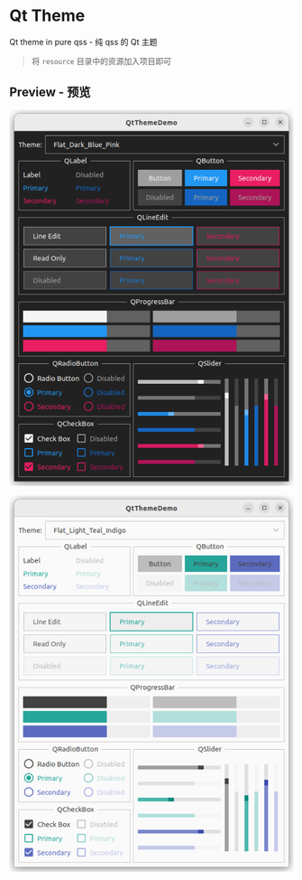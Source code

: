 # Qt Theme

Qt theme in pure qss - 纯 qss 的 Qt 主题

> 将 `resource` 目录中的资源加入项目即可

## Preview - 预览

![Flat_Dark_Blue_Pink.png](./preview/Flat_Dark_Blue_Pink.png)

![Flat_Light_Teal_Indigo](./preview/Flat_Light_Teal_Indigo.png)